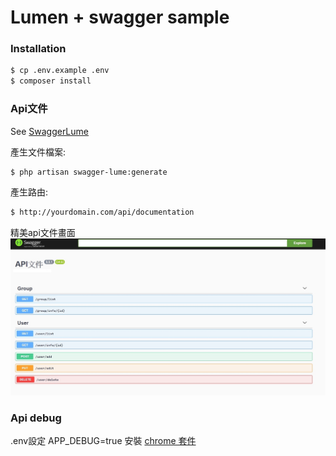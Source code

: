 # Lumen + swagger sample

### Installation
```sh
$ cp .env.example .env
$ composer install
```
### Api文件

See [SwaggerLume](https://github.com/DarkaOnLine/SwaggerLume)

產生文件檔案:
```sh
$ php artisan swagger-lume:generate
```

產生路由:
```sh
$ http://yourdomain.com/api/documentation
```

精美api文件畫面
![apidoc](public/image/api-demo.jpg)

### Api debug

.env設定 APP_DEBUG=true
安裝 [chrome 套件](https://chrome.google.com/webstore/detail/clockwork/dmggabnehkmmfmdffgajcflpdjlnoemp)